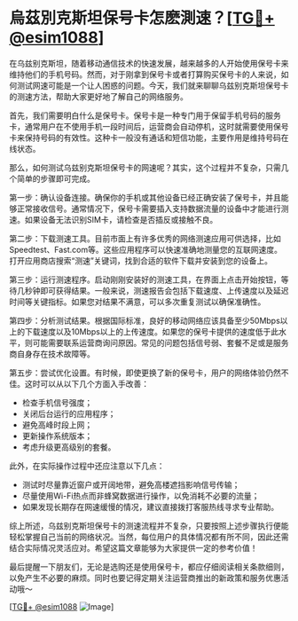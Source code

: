 # 烏茲別克斯坦保号卡怎麽測速？[[TG💪+ @esim1088](https://t.me/s/esim1088)]

在乌兹别克斯坦，随着移动通信技术的快速发展，越来越多的人开始使用保号卡来维持他们的手机号码。然而，对于刚拿到保号卡或者打算购买保号卡的人来说，如何测试网速可能是一个让人困惑的问题。今天，我们就来聊聊乌兹别克斯坦保号卡的测速方法，帮助大家更好地了解自己的网络服务。

首先，我们需要明白什么是保号卡。保号卡是一种专门用于保留手机号码的服务卡，通常用户在不使用手机一段时间后，运营商会自动停机，这时就需要使用保号卡来保持号码的有效性。这种卡一般没有通话和短信功能，主要作用是维持号码在线状态。

那么，如何测试乌兹别克斯坦保号卡的网速呢？其实，这个过程并不复杂，只需几个简单的步骤即可完成。

第一步：确认设备连接。确保你的手机或其他设备已经正确安装了保号卡，并且能够正常接收信号。通常情况下，保号卡需要插入支持数据流量的设备中才能进行测速。如果设备无法识别SIM卡，请检查是否插反或接触不良。

第二步：下载测速工具。目前市面上有许多优秀的网络测速应用可供选择，比如Speedtest、Fast.com等。这些应用程序可以快速准确地测量您的互联网速度。打开应用商店搜索“测速”关键词，找到合适的软件下载并安装到您的设备上。

第三步：运行测速程序。启动刚刚安装好的测速工具，在界面上点击开始按钮，等待几秒钟即可获得结果。一般来说，测速报告会包括下载速度、上传速度以及延迟时间等关键指标。如果您对结果不满意，可以多次重复测试以确保准确性。

第四步：分析测试结果。根据国际标准，良好的移动网络应该具备至少50Mbps以上的下载速度以及10Mbps以上的上传速度。如果您的保号卡提供的速度低于此水平，则可能需要联系运营商询问原因。常见的问题包括信号弱、套餐不足或是服务商自身存在技术故障等。

第五步：尝试优化设置。有时候，即使更换了新的保号卡，用户的网络体验仍然不佳。这时可以从以下几个方面入手改善：
- 检查手机信号强度；
- 关闭后台运行的应用程序；
- 避免高峰时段上网；
- 更新操作系统版本；
- 考虑升级更高级别的套餐。

此外，在实际操作过程中还应注意以下几点：
- 测试时尽量靠近窗户或开阔地带，避免高楼遮挡影响信号传输；
- 尽量使用Wi-Fi热点而非蜂窝数据进行操作，以免消耗不必要的流量；
- 如果发现长期存在网速缓慢的情况，建议直接拨打客服热线寻求专业帮助。

综上所述，乌兹别克斯坦保号卡的测速流程并不复杂，只要按照上述步骤执行便能轻松掌握自己当前的网络状况。当然，每位用户的具体情况都有所不同，因此还需结合实际情况灵活应对。希望这篇文章能够为大家提供一定的参考价值！

最后提醒一下朋友们，无论是选购还是使用保号卡，都应仔细阅读相关条款细则，以免产生不必要的麻烦。同时也要记得定期关注运营商推出的新政策和服务优惠活动哦～

[[TG💪+ @esim1088](https://t.me/s/esim1088) ![Image](https://i.postimg.cc/4NQfJmqS/Snipaste-2025-05-13-00-14-12.png)]